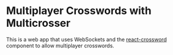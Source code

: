 # Multiplayer Crosswords with Multicrosser

This is a web app that uses WebSockets and the [react-crossword](https://github.com/zetter/react-crossword) component to allow multiplayer crosswords.
